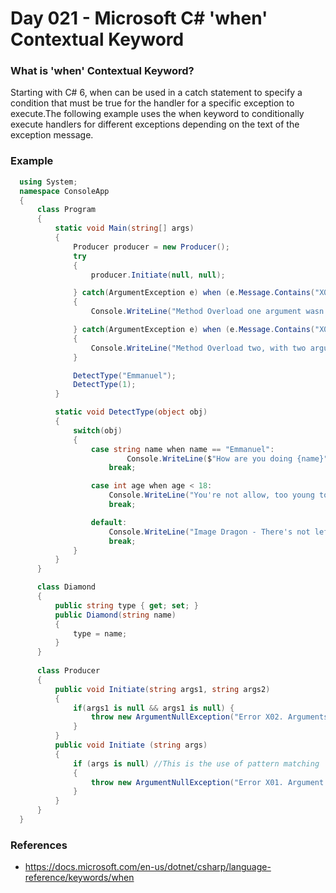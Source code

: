   # Day 021 - Microsoft C# 'when' Contextual Keyword

  ### What is 'when' Contextual Keyword?
  Starting with C# 6, when can be used in a catch statement to specify a condition that must be true for the handler for a specific exception to execute.The following example uses the when keyword to conditionally execute handlers for different exceptions depending on the text of the exception message.

  ### Example
  ```c#
    using System;
    namespace ConsoleApp
    {
        class Program
        {
            static void Main(string[] args)
            {
                Producer producer = new Producer();
                try
                {
                    producer.Initiate(null, null);

                } catch(ArgumentException e) when (e.Message.Contains("X01"))
                {
                    Console.WriteLine("Method Overload one argument wasn't passed");

                } catch(ArgumentException e) when (e.Message.Contains("X02"))
                {
                    Console.WriteLine("Method Overload two, with two arguments wasn't passed");
                }

                DetectType("Emmanuel");
                DetectType(1);
            }

            static void DetectType(object obj)
            {
                switch(obj)
                {
                    case string name when name == "Emmanuel":
                            Console.WriteLine($"How are you doing {name}");
                        break;

                    case int age when age < 18:
                        Console.WriteLine("You're not allow, too young to assimilate!!!");
                        break;

                    default:
                        Console.WriteLine("Image Dragon - There's not left to say now (singing)");
                        break;
                }
            }
        }

        class Diamond
        {
            public string type { get; set; }
            public Diamond(string name)
            {
                type = name;
            }
        }
    
        class Producer
        {
            public void Initiate(string args1, string args2)
            {
                if(args1 is null && args1 is null) {
                    throw new ArgumentNullException("Error X02. Arguments cannot be null!");
                }
            }
            public void Initiate (string args)
            {
                if (args is null) //This is the use of pattern matching
                {
                    throw new ArgumentNullException("Error X01. Argument cannot be null!");
                }
            }
        }
    }

  ```
  ### References
  * https://docs.microsoft.com/en-us/dotnet/csharp/language-reference/keywords/when